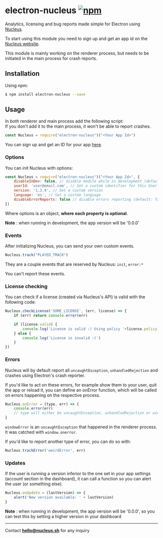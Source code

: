 # electron-nucleus [![npm](https://img.shields.io/npm/v/electron-nucleus.svg)](https://www.npmjs.com/package/electron-nucleus)
Analytics, licensing and bug reports made simple for Electron using [Nucleus](https://nucleus.sh).

To start using this module you need to sign up and get an app id on the [Nucleus website](https://nucleus.sh). 

This module is mainly working on the renderer process, but needs to be initiated in the main process for crash reports.


## Installation

Using npm:

```bash
$ npm install electron-nucleus --save
```


## Usage

In *both* renderer and main process add the following script:  
If you don't add it to the main process, it won't be able to report crashes.


```javascript
const Nucleus = require("electron-nucleus")("<Your App Id>")

```
You can sign up and get an ID for your app [here](https://nucleus.sh).


### Options

You can init Nucleus with options:

```javascript
const Nucleus = require("electron-nucleus")("<Your App Id>", {
	disableInDev: false, // disable module while in development (default: false)
	userId: 'user@email.com', // Set a custom identifier for this User
	version: '1.3.9', // Set a custom version
	language: 'es', // Set a custom language
	disableErrorReports: false // disable errors reporting (default: false)
})
```

Where options is an object, **where each property is optional**.

**Note** : when running in development, the app version will be '0.0.0'


### Events

After initializing Nucleus, you can send your own custom events.

```javascript
Nucleus.track("PLAYED_TRACK")
```

They are a couple events that are reserved by Nucleus:
`init`, `error:*`

You can't report these events.

### License checking

You can check if a license (created via Nucleus's API) is valid with the following code:


```javascript
Nucleus.checkLicense('SOME_LICENSE', (err, license) => {
    if (err) return console.error(err)

    if (license.valid) {
        console.log('License is valid :) Using policy '+license.policy)
    } else {
        console.log('License is invalid :(')
    }
})
```

### Errors

Nucleus will by default report all `uncaughtException`, `unhandledRejection` and crashes using Electron's crash reporter.

If you'd like to act on these errors, for example show them to your user, quit the app or reload it, you can define an onError function, which will be called on errors happening on the respective process.


```javascript
Nucleus.onError = (type, err) => {
	console.error(err)
	// type will either be uncaughtException, unhandledRejection or windowError
}
```


`windowError` is an `uncaughtException` that happened in the renderer process. It was catched with `window.onerror`.

If you'd like to report another type of error, you can do so with:

```javascript
Nucleus.trackError('weirdError', err)
```


### Updates

If the user is running a version inferior to the one set in your app settings (account section in the dashboard), it can call a function so you can alert the user (or something else).


```javascript
Nucleus.onUpdate = (lastVersion) => {
	alert('New version available: ' + lastVersion)
}
```

**Note** : when running in development, the app version will be '0.0.0', so you can test this by setting a higher version in your dashboard


---
Contact **hello@nucleus.sh** for any inquiry